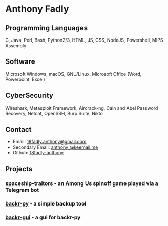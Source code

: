 # Anthony Fadly

## Programming Languages

C, Java, Perl, Bash, Python2/3, HTML, JS, CSS, NodeJS, Powershell, MIPS Assembly

## Software

Microsoft Windows, macOS, GNU/Linux, Microsoft Office (Word, Powerpoint, Excel)

## CyberSecurity

Wireshark, Metasploit Framework, Aircrack-ng, Cain and Abel Password Recovery, Netcat, OpenSSH, Burp Suite, Nikto

## Contact

- Email: [18fadly.anthony@gmail.com](mailto:18fadly.anthony@gmail.com)
- Secondary Email: [anthony_@keemail.me](mailto:anthony_@keemail.me)
- Github: [18fadly-anthony](https://github.com/18fadly-anthony)

## Projects

### [spaceship-traitors](https://github.com/18fadly-anthony/spaceship-traitors) - an Among Us spinoff game played via a Telegram bot

### [backr-py](https://github.com/18fadly-anthony/backr-py) - a simple backup tool

### [backr-gui](https://github.com/18fadly-anthony/backr-gui) - a gui for backr-py

